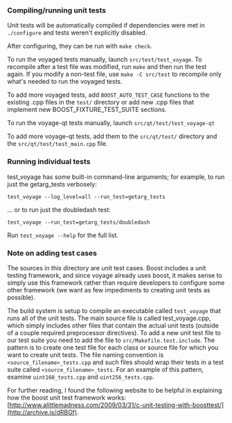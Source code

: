 ### Compiling/running unit tests

Unit tests will be automatically compiled if dependencies were met in `./configure`
and tests weren't explicitly disabled.

After configuring, they can be run with `make check`.

To run the voyaged tests manually, launch `src/test/test_voyage`. To recompile
after a test file was modified, run `make` and then run the test again. If you
modify a non-test file, use `make -C src/test` to recompile only what's needed
to run the voyaged tests.

To add more voyaged tests, add `BOOST_AUTO_TEST_CASE` functions to the existing
.cpp files in the `test/` directory or add new .cpp files that
implement new BOOST_FIXTURE_TEST_SUITE sections.

To run the voyage-qt tests manually, launch `src/qt/test/test_voyage-qt`

To add more voyage-qt tests, add them to the `src/qt/test/` directory and
the `src/qt/test/test_main.cpp` file.

### Running individual tests

test_voyage has some built-in command-line arguments; for
example, to run just the getarg_tests verbosely:

    test_voyage --log_level=all --run_test=getarg_tests

... or to run just the doubledash test:

    test_voyage --run_test=getarg_tests/doubledash

Run `test_voyage --help` for the full list.

### Note on adding test cases

The sources in this directory are unit test cases.  Boost includes a
unit testing framework, and since voyage already uses boost, it makes
sense to simply use this framework rather than require developers to
configure some other framework (we want as few impediments to creating
unit tests as possible).

The build system is setup to compile an executable called `test_voyage`
that runs all of the unit tests.  The main source file is called
test_voyage.cpp, which simply includes other files that contain the
actual unit tests (outside of a couple required preprocessor
directives). To add a new unit test file to our test suite you need
to add the file to `src/Makefile.test.include`. The pattern is to
create one test file for each class or source file for which you want
to create unit tests.  The file naming convention is
`<source_filename>_tests.cpp` and such files should wrap their tests
in a test suite called `<source_filename>_tests`.  For an example of
this pattern, examine `uint160_tests.cpp` and `uint256_tests.cpp`.

For further reading, I found the following website to be helpful in
explaining how the boost unit test framework works:
[http://www.alittlemadness.com/2009/03/31/c-unit-testing-with-boosttest/](http://archive.is/dRBGf).
